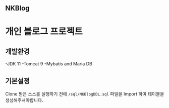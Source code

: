 ## NKBlog
# 개인 블로그 프로젝트

## 개발환경
-JDK 11
-Tomcat 9
-Mybatis and Maria DB

## 기본설정
Clone 받은 소스를 실행하기 전에 `/sql/NKBlogDDL.sql` 파일을 Import 하여 테이블을 생성해주셔야합니다.
